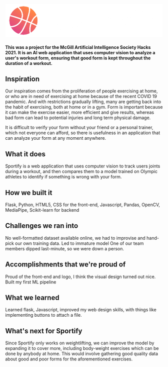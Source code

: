 ![alt text](https://github.com/Vermillion-Chen/Sportify/blob/main/static/images/Sportify_Logo.png?raw=true)
#### This was a project for the McGill Artificial Intelligence Society Hacks 2021. It is an AI web application that uses computer vision to analyze a user's  workout form, ensuring that good form is kept throughout the duration of a workout.

## Inspiration
Our inspiration comes from the proliferation of people exercising at home, or who are in need of exercising at home because of the recent COVID 19 pandemic. And with restrictions gradually lifting, many are getting back into the habit of exercising, both at home or in a gym. Form is important because it can make the exercise easier, more efficient and give results, whereas bad form can lead to potential injuries and long term physical damage. 

It is difficult to verify your form without your friend or a personal trainer, which not everyone can afford, so there is usefulness in an application that can analyze your form at any moment anywhere. 

## What it does
Sportify is a web application that uses computer vision to track users joints during a workout, and then compares them to a model trained on Olympic athletes to identify if something is wrong with your form. 

## How we built it
Flask, Python, HTML5, CSS for the front-end, Javascript, Pandas, OpenCV, MediaPipe, Scikit-learn for backend

## Challenges we ran into
No well-formatted dataset available online, we had to improvise and hand-pick our own training data. Led to immature model
One of our team members dipped last-minute, so we were down a person.


## Accomplishments that we're proud of
Proud of the front-end and logo, I think the visual design turned out nice. 
Built my first ML pipeline

## What we learned
Learned flask, Javascript, improved my web design skills, with things like implementing buttons to attach a file.

## What's next for Sportify
Since Sportify only works on weightlifting, we can improve the model by expanding it to cover more, including body-weight exercises which can be done by anybody at home. This would involve gathering good quality data about good and poor forms for the aforementioned exercises.
